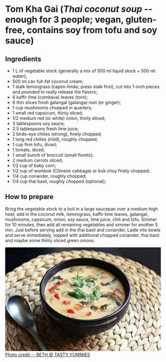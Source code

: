 # Tom Kha Gai (*Thai coconut soup* -- enough for 3 people; vegan, gluten-free, contains soy from tofu and soy sauce)  

## Ingredients  
* 1 L of vegetable stock (generally a mix of 500 ml liquid stock + 500 ml water);  
* 500 ml can full-fat coconut cream;  
* 1 stalk lemongrass (capim-limão; press stalk first), cut into 1-inch pieces and pounded to really release the flavors;  
* 6 kaffir lime (combava) leaves (torn);  
* 6 thin slices fresh galangal (galanga) root (or ginger);  
* 1 cup mushrooms chopped in quarters;  
* 1 small red capsicum, thinly sliced;  
* 1/2 medium red (or white) onion, thinly sliced;  
* 3 tablespoons soy sauce;  
* 2.5 tablespoons fresh lime juice;  
* 2 birds-eye chilies (strong), finely chopped;  
* 1 long red chilies (mild), roughly chopped;  
* 1 cup firm tofu, diced;  
* 1 tomato, diced;  
* 1 small bunch of broccoli (small florets);  
* 2 medium carrots sliced;  
* 1/2 cup of baby corn;  
* 1/2 cup of wombok (Chinese cabbage) or buk choy finely chopped;  
* 1/4 cup coriander, roughly chopped;  
* 1/4 cup thai basil, roughly chopped (optional);  

## How to prepare  
Bring the vegetable stock to a boil in a large saucepan over a medium-high heat, add in the coconut milk, lemongrass, kaffir lime leaves, galangal, mushrooms, capsicum, onion, soy sauce, lime juice, chili and tofu. Simmer for 10 minutes, then add all remaining vegetables and simmer for another 5 min. Just before serving add in the thai basil and coriander. Ladle into bowls and serve immediately, topped with additional chopped coriander, thai basil and maybe some thinly sliced green onions.  

![](tom_kha.jpg)  
[Photo credit -- BETH @ TASTY YUMMIES](http://tasty-yummies.com/2012/05/02/tom-kha-gai-soup-thai-coconut-soup-gluten-free-dairy-free-wvegan-options/)  
